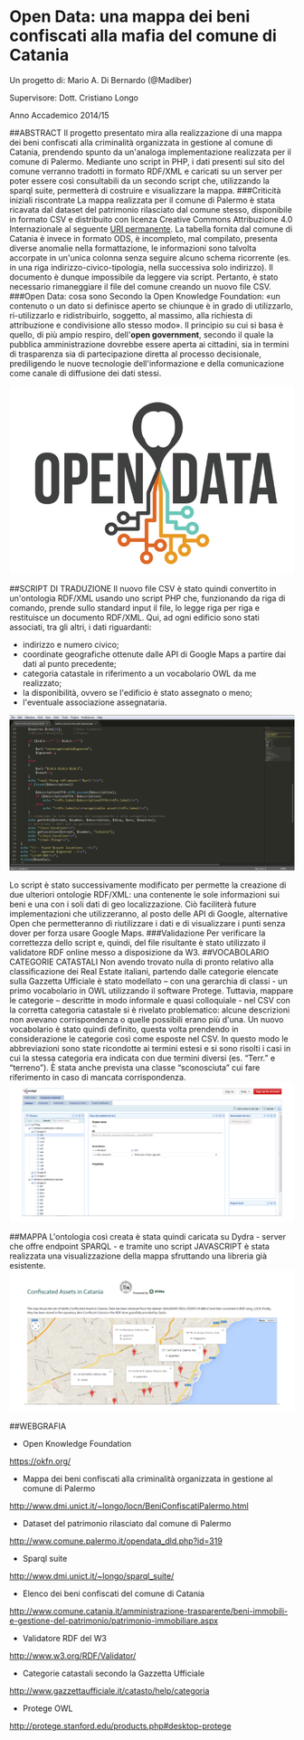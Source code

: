# Open Data: una mappa dei beni confiscati alla mafia del comune di Catania

Un progetto di: Mario A. Di Bernardo (@Madiber)

Supervisore: Dott. Cristiano Longo

Anno Accademico 2014/15

##ABSTRACT
Il progetto presentato mira alla realizzazione di una mappa dei beni confiscati alla criminalità organizzata in gestione al comune di Catania, prendendo spunto da un'analoga implementazione realizzata per il comune di Palermo.
Mediante uno script in PHP, i dati presenti sul sito del comune verranno tradotti in formato RDF/XML e caricati su un server per poter essere così consultabili da un secondo script che, utilizzando la sparql suite, permetterà di costruire e visualizzare la mappa. 
###Criticità iniziali riscontrate
La mappa realizzata per il comune di Palermo è stata ricavata dal dataset del patrimonio rilasciato dal comune stesso, disponibile in formato CSV e distribuito con licenza Creative Commons Attribuzione 4.0 Internazionale al seguente [URI permanente](http://www.comune.palermo.it/opendata_dld.php?id=319).
La tabella fornita dal comune di Catania è invece in formato ODS, è incompleto, mal compilato, presenta diverse anomalie nella formattazione, le informazioni sono talvolta accorpate in un'unica colonna senza seguire alcuno schema ricorrente (es. in una riga indirizzo-civico-tipologia, nella successiva solo indirizzo). Il documento è dunque impossibile da leggere via script. Pertanto, è stato necessario rimaneggiare il file del comune creando un nuovo file CSV.
###Open Data: cosa sono
Secondo la Open Knowledge Foundation:
«un contenuto o un dato si definisce aperto se chiunque è in grado di utilizzarlo, ri-utilizzarlo e ridistribuirlo, soggetto, al massimo, alla richiesta di attribuzione e condivisione allo stesso modo».
Il principio su cui si basa è quello, di più ampio respiro, dell'**open government**, secondo il quale la pubblica amministrazione dovrebbe essere aperta ai cittadini, sia in termini di trasparenza sia di partecipazione diretta al processo decisionale, prediligendo le nuove tecnologie dell'informazione e della comunicazione come canale di diffusione dei dati stessi.

![logo](https://github.com/Madiber/beni_confiscati_catania/blob/master/img/open_data.png)

##SCRIPT DI TRADUZIONE
Il nuovo file CSV è stato quindi convertito in un'ontologia RDF/XML usando uno script PHP che, funzionando da riga di comando, prende sullo standard input il file, lo legge riga per riga e restituisce un documento RDF/XML. Qui, ad ogni edificio sono stati associati, tra gli altri, i dati riguardanti:

 - indirizzo e numero civico;
 - coordinate geografiche ottenute dalle API di Google Maps a partire dai dati al punto precedente;
 - categoria catastale in riferimento a un vocabolario OWL da me realizzato;
 - la disponibilità, ovvero se l'edificio è stato assegnato o meno;
 - l'eventuale associazione assegnataria.

![screen](https://github.com/Madiber/beni_confiscati_catania/blob/master/img/screen.png)

Lo script è stato successivamente modificato per permette la creazione di due ulteriori ontologie RDF/XML: una contenente le sole informazioni sui beni e una con i soli dati di geo localizzazione. Ciò faciliterà future implementazioni che utilizzeranno, al posto delle API di Google, alternative Open che permetteranno di riutilizzare i dati e di visualizzare i punti senza dover per forza usare Google Maps.
###Validazione
Per verificare la correttezza dello script e, quindi, del file risultante è stato utilizzato il validatore RDF online messo a disposizione da W3.
##VOCABOLARIO CATEGORIE CATASTALI
Non avendo trovato nulla di pronto relativo alla classificazione dei Real Estate italiani, partendo dalle categorie elencate sulla Gazzetta Ufficiale è stato modellato – con una gerarchia di classi - un primo vocabolario in OWL utilizzando il software Protege.
Tuttavia, mappare le categorie – descritte in modo informale e quasi colloquiale - nel CSV con la corretta categoria catastale si è rivelato problematico: alcune descrizioni non avevano corrispondenza o quelle possibili erano più d'una. Un nuovo vocabolario è stato quindi definito, questa volta prendendo in considerazione le categorie così come esposte nel CSV. In questo modo le abbreviazioni sono state ricondotte ai termini estesi e si sono risolti i casi in cui la stessa categoria era indicata con due termini diversi (es. “Terr.” e “terreno”). È stata anche prevista una classe “sconosciuta” cui fare riferimento in caso di mancata corrispondenza.
![protege](https://github.com/Madiber/beni_confiscati_catania/blob/master/img/protege.png)

##MAPPA
L'ontologia così creata è stata quindi caricata su Dydra - server che offre endpoint SPARQL - e tramite uno script JAVASCRIPT è stata realizzata una visualizzazione della mappa sfruttando una libreria già esistente.
![logo](https://github.com/Madiber/beni_confiscati_catania/blob/master/img/mappa.png)

##WEBGRAFIA
- Open Knowledge Foundation

https://okfn.org/
- Mappa dei beni confiscati alla criminalità organizzata in gestione al comune di Palermo

http://www.dmi.unict.it/~longo/locn/BeniConfiscatiPalermo.html
- Dataset del patrimonio rilasciato dal comune di Palermo

http://www.comune.palermo.it/opendata_dld.php?id=319
- Sparql suite

http://www.dmi.unict.it/~longo/sparql_suite/
- Elenco dei beni confiscati del comune di Catania

http://www.comune.catania.it/amministrazione-trasparente/beni-immobili-e-gestione-del-patrimonio/patrimonio-immobiliare.aspx
- Validatore RDF del W3

http://www.w3.org/RDF/Validator/
- Categorie catastali secondo la Gazzetta Ufficiale

http://www.gazzettaufficiale.it/catasto/help/categoria
- Protege OWL

http://protege.stanford.edu/products.php#desktop-protege
